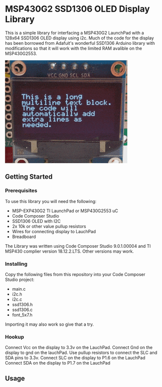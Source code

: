 # MSP430G2 SSD1306 OLED Display Library
This is a simple library for interfacing a MSP430G2 LaunchPad with a 128x64 SSD1306 OLED display using i2c. Much of the code for the display has been borrowed from Adafuit's wonderful SSD1306 Arduino library with modifications so that it will work with the limited RAM avalible on the MSP430G2553.

![Simple Example of Library Features](sample.gif)

## Getting Started
### Prerequisites
To use this library you will need the following:
- MSP-EXP430G2 TI LaunchPad or MSP430G2553 uC
- Code Composer Studio
- SSD1306 OLED with I2C
- 2x 10k or other value pullup resistors
- Wires for connecting display to LauchPad
- Breadboard

The Library was written using Code Composer Studio 9.0.1.00004 and TI MSP430 complier version 18.12.2.LTS. Other versions may work.

### Installing
Copy the following files from this repository into your Code Composer Studio project:
- main.c
- i2c.h
- i2c.c
- ssd1306.h
- ssd1306.c
- font_5x7.h

Importing it may also work so give that a try.

### Hookup
Connect Vcc on the display to 3.3v on the LauchPad.
Connect Gnd on the display to gnd on the lauchPad.
Use pullup resistors to connect the SLC and SDA pins to 3.3v.
Connect SLC on the display to P1.6 on the LauchPad
Connect SDA on the display to P1.7 on the LauchPad



## Usage
